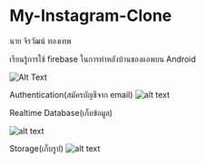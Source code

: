 # My-Instagram-Clone
นาย จิรวัฒน์ ทองเทพ

เรียนรู้การใช้ firebase ในการทำหลังบ้านของแอพบน Android

![Alt Text](https://s8.gifyu.com/images/20201115-081502-720x1280.gif)

Authentication(สมัครบัญชีจาก email)
![alt text](https://i.ibb.co/WpB6FCT/003.png)

Realtime Database(เก็บข้อมูล)

![alt text](https://i.ibb.co/v3HkW4B/001.png)

Storage(เก็บรูป)
![alt text](https://i.ibb.co/tLBtv6J/000.png)




